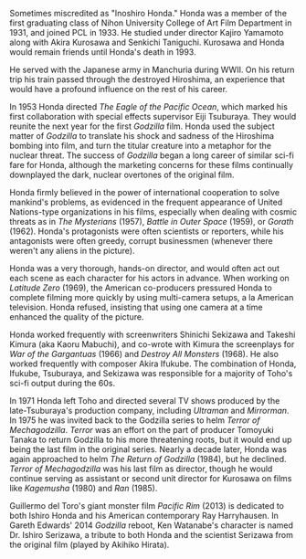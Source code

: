 <!-- Ishiro Honda -->

Sometimes miscredited as "Inoshiro Honda." Honda was a member of the first graduating class of Nihon University College of Art Film Department in 1931, and joined PCL in 1933. He studied under director Kajiro Yamamoto along with Akira Kurosawa and Senkichi Taniguchi. Kurosawa and Honda would remain friends until Honda's death in 1993.

He served with the Japanese army in Manchuria during WWII. On his return trip his train passed through the destroyed Hiroshima, an experience that would have a profound influence on the rest of his career.

In 1953 Honda directed _The Eagle of the Pacific Ocean_, which marked his first collaboration with special effects supervisor Eiji Tsuburaya. They would reunite the next year for the first _Godzilla_ film. Honda used the subject matter of _Godzilla_ to translate his shock and sadness of the Hiroshima bombing into film, and turn the titular creature into a metaphor for the nuclear threat. The success of _Godzilla_ began a long career of similar sci-fi fare for Honda, although the marketing concerns for these films continually downplayed the dark, nuclear overtones of the original film.

Honda firmly believed in the power of international cooperation to solve mankind's problems, as evidenced in the frequent appearance of United Nations-type organizations in his films, especially when dealing with cosmic threats as in _The Mysterians_ (1957), _Battle in Outer Space_ (1959), or _Gorath_ (1962). Honda's protagonists were often scientists or reporters, while his antagonists were often greedy, corrupt businessmen (whenever there weren't any aliens in the picture).

Honda was a very thorough, hands-on director, and would often act out each scene as each character for his actors in advance. When working on _Latitude Zero_ (1969), the American co-producers pressured Honda to complete filming more quickly by using multi-camera setups, a la American television. Honda refused, insisting that using one camera at a time enhanced the quality of the picture.

Honda worked frequently with screenwriters Shinichi Sekizawa and Takeshi Kimura (aka Kaoru Mabuchi), and co-wrote with Kimura the screenplays for _War of the Gargantuas_ (1966) and _Destroy All Monsters_ (1968). He also worked frequently with composer Akira Ifukube. The combination of Honda, Ifukube, Tsuburaya, and Sekizawa was responsible for a majority of Toho's sci-fi output during the 60s.

In 1971 Honda left Toho and directed several TV shows produced by the late-Tsuburaya's production company, including _Ultraman_ and _Mirrorman_. In 1975 he was invited back to the Godzilla series to helm _Terror of Mechagodzilla_. _Terror_ was an effort on the part of producer Tomoyuki Tanaka to return Godzilla to his more threatening roots, but it would end up being the last film in the original series. Nearly a decade later, Honda was again approached to helm _The Return of Godzilla_ (1984), but he declined. _Terror of Mechagodzilla_ was his last film as director, though he would continue serving as assistant or second unit director for Kurosawa on films like _Kagemusha_ (1980) and _Ran_ (1985).

Guillermo del Toro's giant monster film _Pacific Rim_ (2013) is dedicated to both Ishiro Honda and his American contemporary Ray Harryhausen. In Gareth Edwards' 2014 _Godzilla_ reboot, Ken Watanabe's character is named Dr. Ishiro Serizawa, a tribute to both Honda and the scientist Serizawa from the original film (played by Akihiko Hirata).